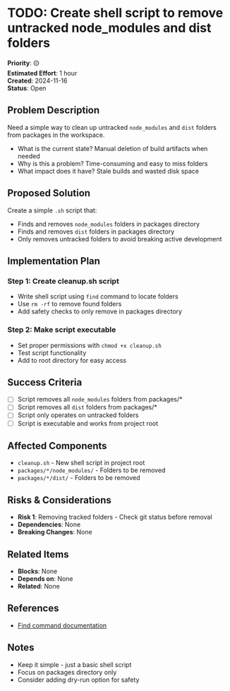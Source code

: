 # TODO: Create shell script to remove untracked node_modules and dist folders

**Priority**: 🟡  
**Estimated Effort**: 1 hour  
**Created**: 2024-11-16  
**Status**: Open  

## Problem Description

Need a simple way to clean up untracked `node_modules` and `dist` folders from packages in the workspace.
- What is the current state? Manual deletion of build artifacts when needed
- Why is this a problem? Time-consuming and easy to miss folders
- What impact does it have? Stale builds and wasted disk space

## Proposed Solution

Create a simple `.sh` script that:
- Finds and removes `node_modules` folders in packages directory
- Finds and removes `dist` folders in packages directory
- Only removes untracked folders to avoid breaking active development

## Implementation Plan

### Step 1: Create cleanup.sh script
- Write shell script using `find` command to locate folders
- Use `rm -rf` to remove found folders
- Add safety checks to only remove in packages directory

### Step 2: Make script executable
- Set proper permissions with `chmod +x cleanup.sh`
- Test script functionality
- Add to root directory for easy access

## Success Criteria

- [ ] Script removes all `node_modules` folders from packages/*
- [ ] Script removes all `dist` folders from packages/*
- [ ] Script only operates on untracked folders
- [ ] Script is executable and works from project root

## Affected Components

- `cleanup.sh` - New shell script in project root
- `packages/*/node_modules/` - Folders to be removed
- `packages/*/dist/` - Folders to be removed

## Risks & Considerations

- **Risk 1**: Removing tracked folders - Check git status before removal
- **Dependencies**: None
- **Breaking Changes**: None

## Related Items

- **Blocks**: None
- **Depends on**: None
- **Related**: None

## References

- [Find command documentation](https://man7.org/linux/man-pages/man1/find.1.html)

## Notes

- Keep it simple - just a basic shell script
- Focus on packages directory only
- Consider adding dry-run option for safety